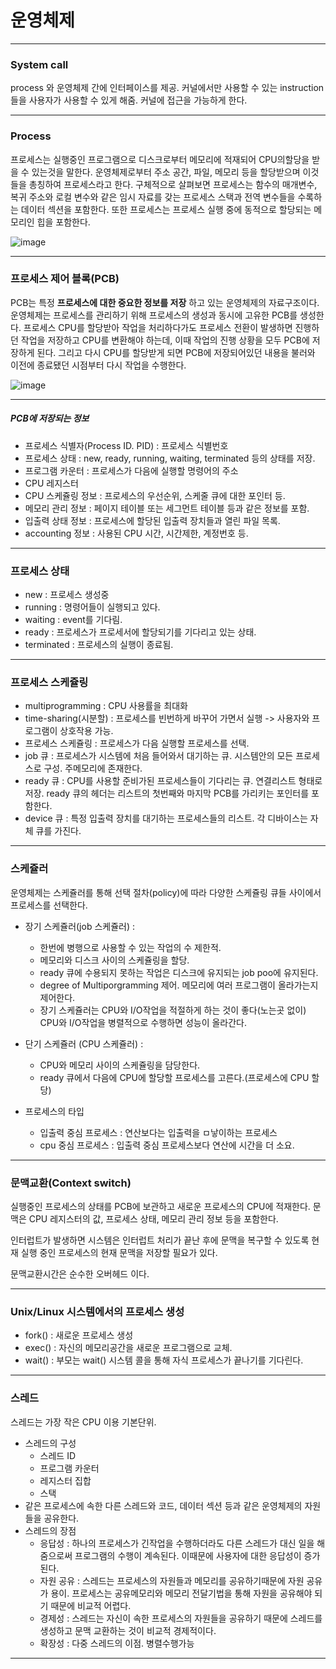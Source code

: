 # 운영체제
**************

### System call
process 와 운영체제 간에 인터페이스를 제공. 커널에서만 사용할 수 있는 
instruction들을 사용자가 사용할 수 있게 해줌. 커널에 접근을 가능하게 한다.

------------------

### Process
프로세스는 실행중인 프로그램으로 디스크로부터 메모리에 적재되어 CPU의할당을 받을 수 있는것을 말한다. 운영체제로부터 주소 공간, 파일, 메모리 등을 할당받으며 이것들을 
총칭하여 프로세스라고 한다. 구체적으로 살펴보면 프로세스는 함수의 매개변수, 복귀 주소와 로컬 
변수와 같은 임시 자료를 갖는 프로세스 스택과 전역 변수들을 수록하는 데이터 섹션을 포함한다. 
또한 프로세스는 프로세스 실행 중에 동적으로 할당되는 메모리인 힙을 포함한다. 

![image](https://user-images.githubusercontent.com/36303777/56963825-d8508c00-6b94-11e9-82e4-b1103e7cd23d.png)

-------------------------------

### 프로세스 제어 블록(PCB)
 PCB는 특정 **프로세스에 대한 중요한 정보를 저장** 하고 있는 운영체제의 자료구조이다. 
운영체제는 
프로세스를 관리하기 위해 프로세스의 생성과 동시에 고유한 PCB를 생성한다. 프로세스 CPU를 
할당받아 작업을 처리하다가도 프로세스 전환이 발생하면 진행하던 작업을 저장하고 CPU를 변환해야 
하는데, 이때 작업의 진행 상황을 모두 PCB에 저장하게 된다. 그리고 다시 CPU를 할당받게 되면 PCB에 
저장되어있던 내용을 불러와 이전에 종료됐던 시점부터 다시 작업을 수행한다.

![image](https://user-images.githubusercontent.com/36303777/56964310-e652dc80-6b95-11e9-8505-f79c3de5169f.png)

--------------------------------

##### PCB에 저장되는 정보
- 프로세스 식별자(Process ID. PID) : 프로세스 식별번호
- 프로세스 상태 : new, ready, running, waiting, terminated 등의 상태를 저장.
- 프로그램 카운터 : 프로세스가 다음에 실행할 명령어의 주소
- CPU 레지스터
- CPU 스케쥴링 정보 : 프로세스의 우선순위, 스케줄 큐에 대한 포인터 등.
- 메모리 관리 정보 : 페이지 테이블 또는 세그먼트 테이블 등과 같은 정보를 포함.
- 입출력 상태 정보 : 프로세스에 할당된 입출력 장치들과 열린 파일 목록.
- accounting 정보 : 사용된 CPU 시간, 시간제한, 계정번호 등.

<hr>

### 프로세스 상태

- new : 프로세스 생성중
- running : 명령어들이 실행되고 있다.
- waiting : event를 기다림.
- ready : 프로세스가 프로세서에 할당되기를 기다리고 있는 상태.
- terminated : 프로세스의 실행이 종료됨.

-----------------------

### 프로세스 스케쥴링

- multiprogramming : CPU 사용률을 최대화
- time-sharing(시분할) : 프로세스를 빈번하게 바꾸어 가면서 실행 -> 사용자와 프로그램이 상호작용 
가능.
- 프로세스 스케쥴링 : 프로세스가 다음 실행할 프로세스를 선택.
- job 큐 : 프로세스가 시스템에 처음 들어와서 대기하는 큐. 시스템안의 모든 프로세스로 구성. 
주메모리에 존재한다.
- ready 큐 : CPU를 사용할 준비가된 프로세스들이 기다리는 큐. 연결리스트 형태로 저장. ready 큐의 
헤더는 리스트의 첫번째와 마지막 PCB를 가리키는 포인터를 포함한다.
- device 큐 : 특정 입출력 장치를 대기하는 프로세스들의 리스트. 각 디바이스는 자체 큐를 가진다.

---------------------------------

### 스케쥴러

운영체제는 스케쥴러를 통해 선택 절차(policy)에 따라 다양한 스케쥴링 큐들 사이에서 프로세스를 
선택한다.

- 장기 스케쥴러(job 스케쥴러) : 
	* 한번에 병행으로 사용할 수 있는 작업의 수 제한적.
	* 메모리와 디스크 사이의 스케쥴링을 할당.
	* ready 큐에 수용되지 못하는 작업은 디스크에 유지되는 job poo에 유지된다.
	* degree of Multiporgramming 제어. 메모리에 여러 프로그램이 올라가는지 제어한다. 
    * 장기 스케쥴러는 CPU와 I/O작업을 적절하게 하는 것이 좋다(노는곳 없이) CPU와 I/O작업을 병렬적으로 수행하면 성능이 올라간다.
- 단기 스케쥴러 (CPU 스케쥴러) : 
	* CPU와 메모리 사이의 스케쥴링을 담당한다.
	* ready 큐에서 다음에 CPU에 할당할 프로세스를 고른다.(프로세스에 CPU 할당)
	
- 프로세스의 타입
	* 입출력 중심 프로세스 : 연산보다는 입출력을 ㅁ낳이하는 프로세스
	* cpu 중심 프로세스 : 입출력 중심 프로세스보다 연산에 시간을 더 소요.
    
-------------------------------

### 문맥교환(Context switch)

실행중인 프로세스의 상태를 PCB에 보관하고 새로운 프로세스의 CPU에 적재한다. 문맥은 CPU 레지스터의 값, 프로세스 상태, 메모리 관리 정보 등을 포함한다. 

인터럽트가 발생하면 시스템은 인터럽트 처리가 끝난 후에 문맥을 복구할 수 있도록 현재 실행 중인 프로세스의 현재 문맥을 저장할 필요가 있다. 

문맥교환시간은 순수한 오버헤드 이다.

<hr>

### Unix/Linux 시스템에서의 프로세스 생성

- fork() : 새로운 프로세스 생성
- exec() : 자신의 메모리공간을 새로운 프로그램으로 교체.
- wait() : 부모는 wait() 시스템 콜을 통해 자식 프로세스가 끝나기를 기다린다.

----------------------------

### 스레드

스레드는 가장 작은 CPU 이용 기본단위. 

* 스레드의 구성
	- 스레드 ID
    - 프로그램 카운터
    - 레지스터 집합
    - 스택
* 같은 프로세스에 속한 다른 스레드와 코드, 데이터 섹션 등과 같은 운영체제의 자원들을 공유한다.
* 스레드의 장점 
	- 응답성 : 하나의 프로세스가 긴작업을 수행하더라도 다른 스레드가 대신 일을 해줌으로써 프로그램의 수행이 계속된다. 이때문에 사용자에 대한 응답성이 증가된다.
    - 자원 공유 : 스레드는 프로세스의 자원들과 메모리를 공유하기때문에 자원 공유가 용이. 프로세스는 공유메모리와 메모리 전달기법을 통해 자원을 공유해야 되기 때문에 비교적 어렵다.
    - 경제성 : 스레드는 자신이 속한 프로세스의 자원들을 공유하기 때문에 스레드를 생성하고 문맥 교환하는 것이 비교적 경제적이다.
    - 확장성 : 다중 스레드의 이점. 병렬수행가능
    
---------------------

### 